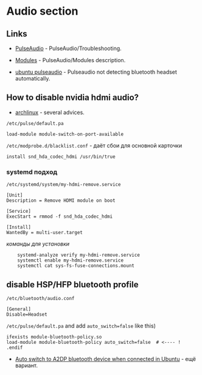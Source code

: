 # Audio section

## Links

- [PulseAudio](https://wiki.archlinux.org/index.php/PulseAudio/Troubleshooting) - PulseAudio/Troubleshooting.

- [Modules](https://www.freedesktop.org/wiki/Software/PulseAudio/Documentation/User/Modules/#module-switch-on-port-available) - PulseAudio/Modules description.

- [ubuntu pulseaudio](https://itectec.com/ubuntu/ubuntu-pulseaudio-not-detecting-bluetooth-headset-automatically/) - Pulseaudio not detecting bluetooth headset automatically.


## How to disable nvidia hdmi audio?

- [archlinux](https://bbs.archlinux.org/viewtopic.php?id=253258) - several advices.


`/etc/pulse/default.pa`

    load-module module-switch-on-port-available


`/etc/modprobe.d/blacklist.conf` - даёт сбои для основной карточки

    install snd_hda_codec_hdmi /usr/bin/true

### systemd подход

`/etc/systemd/system/my-hdmi-remove.service`

    [Unit]
    Description = Remove HDMI module on boot

    [Service]
    ExecStart = rmmod -f snd_hda_codec_hdmi

    [Install]
    WantedBy = multi-user.target

_команды для установки_

        systemd-analyze verify my-hdmi-remove.service
        systemctl enable my-hdmi-remove.service
        systemctl cat sys-fs-fuse-connections.mount


## disable HSP/HFP bluetooth profile

`/etc/bluetooth/audio.conf` 

    [General]
    Disable=Headset

`/etc/pulse/default.pa` and add `auto_switch=false` like this)

    ifexists module-bluetooth-policy.so
    load-module module-bluetooth-policy auto_switch=false  # <---- !
    .endif


- [Auto switch to A2DP bluetooth device when connected in Ubuntu](https://sandalov.org/blog/2146/) - ещё вариант.